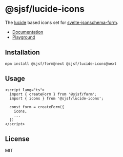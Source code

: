 # @sjsf/lucide-icons

The [lucide](https://github.com/lucide-icons/lucide) based icons set for [svelte-jsonschema-form](https://github.com/x0k/svelte-jsonschema-form).

- [Documentation](https://x0k.github.io/svelte-jsonschema-form/guides/labels-and-icons/#lucide-icons)
- [Playground](https://x0k.github.io/svelte-jsonschema-form/playground2/)

## Installation

```shell
npm install @sjsf/form@next @sjsf/lucide-icons@next
```

## Usage

```svelte
<script lang="ts">
  import { createForm } from '@sjsf/form';
  import { icons } from '@sjsf/lucide-icons';

  const form = createForm({
    icons,
    ...
  })
</script>
```

## License

MIT
